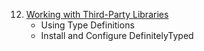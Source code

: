12. [Working with Third-Party Libraries](#working-with-third-party-libraries)
    - Using Type Definitions
    - Install and Configure DefinitelyTyped